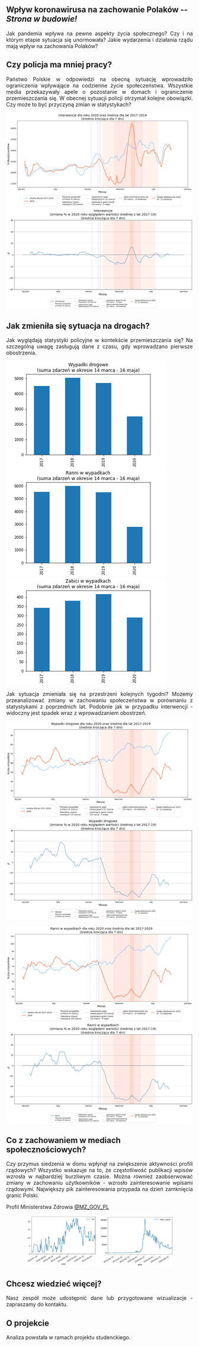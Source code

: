 ## Wpływ koronawirusa na zachowanie Polaków -- *Strona w budowie!*

<div style="text-align: justify">
<!-- Jesteśmy grupą studentów, których zainteresował wpływ aktualnie panującej pandemii i nałożonych obostrzeń na społeczeństwo. -->
Jak pandemia wpływa na pewne aspekty życia społecznego? Czy i na którym etapie sytuacja się unormowała? Jakie wydarzenia i działania rządu mają wpływ na zachowania Polaków?
</div>

## Czy policja ma mniej pracy?
<div style="text-align: justify">
Państwo Polskie w odpowiedzi na obecną sytuację wprowadziło ograniczenia wpływające na codzienne życie społeczeństwa. Wszystkie media przekazywały apele o pozostanie w domach i ograniczenie przemieszczania się.
W obecnej sytuacji policji otrzymał kolejne obowiązki. Czy może to być przyczyną zmian w statystykach?
<!-- Czy służby oddelegowane np. do kontroli osób podjętych kwarantannie -->
</div>

![](plots/police/4_2_Interwencje.png)
![](plots/police/6_2_Interwencje.png)


## Jak zmieniła się sytuacja na drogach?
<div style="text-align: justify">
Jak wyglądają statystyki policyjne w kontekście przemieszczania się? Na szczególną uwagę zasługują dane z czasu, gdy wprowadzano pierwsze obostrzenia.
</div>

![](plots/police/1_1_Wypadki_drogowe.png)
![](plots/police/1_1_Ranni_w_wypadkach.png)
![](plots/police/1_1_Zabici_w_wypadkach.png)

<div style="text-align: justify">
Jak sytuacja zmieniała się na przestrzeni kolejnych tygodni? Możemy przeanalizować zmiany w zachowaniu społeczeństwa w porównaniu z statystykami z poprzednich lat.
Podobnie jak w przypadku interwencji - widoczny jest spadek wraz z wprowadzaniem obostrzeń.
</div>

![](plots/police/4_2_Wypadki_drogowe.png)
![](plots/police/6_2_Wypadki_drogowe.png)

![](plots/police/4_2_Ranni_w_wypadkach.png)
![](plots/police/6_2_Ranni_w_wypadkach.png)


<!-- ## Czy praca dziennikarzy w kontekście wypadków pozostała taka sama?
<div style="text-align: justify">
</div> -->


## Co z zachowaniem w mediach społecznościowych?
<div style="text-align: justify">
Czy przymus siedzenia w domu wpłynął na zwiększenie aktywności profili rządowych? Wszystko wskazuje na to, że częstotliwość publikacji wpisów wzrosła w najbardziej burzliwym czasie.
Można również zaobserwować zmiany w zachowaniu użytkowników - wzrosło zainteresowanie wpisami rządowymi. Największy pik zainteresowania przypada na dzień zamknięcia granic Polski.
</div>

Profil Ministerstwa Zdrowia [@MZ_GOV_PL](https://twitter.com/MZ_GOV_PL)

<p align="center">
  <img src="./plots/twitter/MZ_GOV_PL_tweets.png" width=38% height=38%>
  <img src="./plots/twitter/MZ_GOV_PL_likes.png" width=40% height=40%>
</p>

<!-- ![](plots/twitter/MZ_GOV_PL_tweets.png)
![](plots/twitter/MZ_GOV_PL_likes.png) -->


<!-- todo -->
<!-- Dla porównania profil Ministerstwa Spraw Wewnętrznych [@MSWiA_GOV_PL](https://twitter.com/MSWiA_GOV_PL)

![](plots/twitter/MZ_GOV_PL_tweets.png)
![](plots/twitter/MZ_GOV_PL_likes.png) -->

<!-- ## tmp
<div style="text-align: justify">
</div> -->


## Chcesz wiedzieć więcej?
<div style="text-align: justify">
Nasz zespół może udostępnić dane lub przygotowane wizualizacje - zapraszamy do kontaktu.
<!-- todo podać mail -->
</div>


## O projekcie
<div style="text-align: justify">
Analiza powstała w ramach projektu studenckiego.
<!-- todo więcej info ? -->
</div>